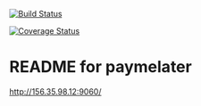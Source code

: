 [![Build Status](https://secure.travis-ci.org/armandorvila/paymelater.png)](http://travis-ci.org/armandorvila/paymelater)

[![Coverage Status](https://coveralls.io/repos/armandorvila/paymelater/badge.png)](https://coveralls.io/r/armandorvila/paymelater)

README for paymelater
==========================

http://156.35.98.12:9060/
